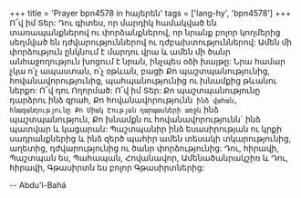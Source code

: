 +++
title = 'Prayer bpn4578 in հայերեն'
tags = ['lang-hy', 'bpn4578']
+++
Ո՜վ իմ Տեր: Դու գիտես, որ մարդիկ համակված են տառապանքներով ու փորձանքներով, որ նրանք բոլոր կողմերից սեղմված են դժվարություններով ու դժբախտություններով: Ամեն մի փորձություն ընկնում է մարդու վրա և ամեն մի ծանր անհաջողություն խոցում է նրան, ինչպես օձի խայթը: Նրա համար չկա ո՛չ ապաստան, ո՛չ օթևան, բացի Քո պաշտպանությունից, հովանավորությունից, պահպանությունից ու խնամքից թևանու ներքո:
	Ո՜վ դու Ողորմած: Ո՜վ իմ Տեր: Քո պաշտպանությունը դարձրու ինձ զրահ, Քո հովանավորությունն` ինձ վահան, հնազանդությունը Քո Միակ Էության դարպասների առջև` ինձ պաշտպանություն, Քո խնամքն ու հովանավորությունն` ինձ պատվար և կացարան: Պաշտպանիր ինձ եսասիրության ու կրքի սադրանքներից և ինձ զերծ պահիր ամեն տեսակի տկարությունից, աղետից, դժվարությունից ու ծանր փորձությունից:
	Դու, հիրավի, Պաշտպան ես, Պահապան, Հովանավոր, Ամենածանրակշիռ և Դու, հիրավի, Գթասիրտն ես բոլոր Գթասիրտներից:

-- Abdu'l-Bahá
